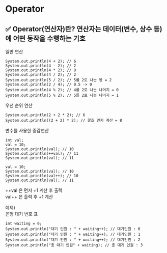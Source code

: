# Operator  
  
## ✅ Operator(연산자)란? 연산자는 데이터(변수, 상수 등)에 어떤 동작을 수행하는 기호  
  
일반 연산  
```
System.out.println(4 + 2); // 6
System.out.println(4 - 2); // 2
System.out.println(4 * 2); // 8
System.out.println(4 / 2); // 2
System.out.println(5 / 2); // 5를 2로 나눈 몫 = 2
System.out.println(2 / 4); // 0.5 -> 0
System.out.println(4 % 2); // 4를 2로 나눈 나머지 = 0
System.out.println(5 % 2); // 5를 2로 나눈 나머지 = 1
```
우선 순위 연산  
```
System.out.println(2 + 2 * 2); // 6
System.out.println((2 + 2) * 2); // 괄호 먼저 계산 = 8
```
변수를 사용한 증감연산  
```
int val;
val = 10;
System.out.println(val); // 10
System.out.println(++val); // 11
System.out.println(val); // 11

val = 10;
System.out.println(val); // 10
System.out.println(val++); // 10
System.out.println(val); // 11
```
++val 은 먼저 +1 계산 후 출력  
val++ 은 출력 후 +1 계산  


예제)  
은행 대기 번호 표  
```
int waiting = 0;
System.out.println("대기 인원 : " + waiting++); // 대기인원 : 0
System.out.println("대기 인원 : " + waiting++); // 대기인원 : 1
System.out.println("대기 인원 : " + waiting++); // 대기인원 : 2
System.out.println("총 대기 인원" + waiting); // 총 대기 인원 : 3
```
